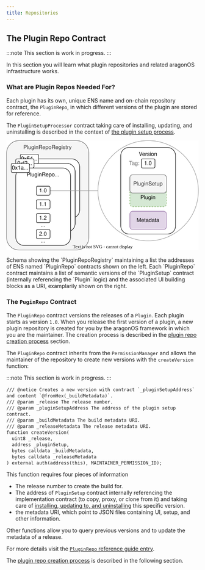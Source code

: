 ```yaml
---
title: Repositories
---
```


## The Plugin Repo Contract

:::note
This section is work in progress.
:::

In this section you will learn what plugin repositories and related aragonOS infrastructure works.

<!--An aragonOS Plugin consist of:

- The `Plugin` implementation contract containing the plugin's logic
- The `PluginSetup` contract referencing the `Plugin` implementation and containing the setup instruction to install, update, and uninstall it to a DAO
- the Aragon App frontend / UI-->

### What are Plugin Repos Needed For?

Each plugin has its own, unique ENS name and on-chain repository contract, the `PluginRepo`, in which different versions of the plugin are stored for reference.

<!--The names and address of the `PluginRepo` contracts are stored in the `PluginRepoRegistry`. Both contracts are described in the following. -->

The `PluginSetupProcessor` contract taking care of installing, updating, and uninstalling is described in the context of [the plugin setup process](04-plugin-setup.md).

<div class="center-column">

![Schematic depiction of the versioning taking place in the PluginRepoRegistry.](plugin-repo-overview.drawio.svg)

<p class="caption"> 
  Schema showing the `PluginRepoRegistry` maintaining a list the addresses of ENS named `PluginRepo` contracts shown on the left. Each `PluginRepo` contract maintains a list of semantic versions of the `PluginSetup` contract (internally referencing the `Plugin` logic) and the associated UI building blocks as a URI, examplarily shown on the right.
</p>

</div>

### The `PuginRepo` Contract

The `PluginRepo` contract versions the releases of a `Plugin`. Each plugin starts as version `1.0`.
When you release the first version of a plugin, a new plugin repository is created for you by the aragonOS framework in which you are the maintainer. The creation process is described in the [plugin repo creation process](01-plugin-repo-creation.md) section.

The `PluginRepo` contract inherits from the `PermissionManager` <!-- add link --> and allows the maintainer of the repository to create new versions with the `createVersion` function:

:::note
This section is work in progress.
:::

 <!--Subsequent versions follow the [semantic versioning convention](https://semver.org/). For major, minor, and patch releases, the respective [version numbers are incremented](docs/core/../../../../../02-how-to-guides/01-plugin-development/03-publication/02-versioning.md).Each semantic version released in the `PluginRepo` contract via the `createVersion` function-->

```solidity title="contracts/framework/PluginRepo.sol"
/// @notice Creates a new version with contract `_pluginSetupAddress` and content `@fromHex(_buildMetadata)`.
/// @param _release The release number.
/// @param _pluginSetupAddress The address of the plugin setup contract.
/// @param _buildMetadata The build metadata URI.
/// @param _releaseMetadata The release metadata URI.
function createVersion(
  uint8 _release,
  address _pluginSetup,
  bytes calldata _buildMetadata,
  bytes calldata _releaseMetadata
) external auth(address(this), MAINTAINER_PERMISSION_ID);
```

This function requires four pieces of information

- The release number to create the build for.
- The address of `PluginSetup` contract internally referencing the implementation contract (to copy, proxy, or clone from it) and taking care of [installing, updating to, and uninstalling](04-plugin-setup.md) this specific version.
- the metadata URI, which point to JSON files containing UI, setup, and other information.

<!-- explain how plugin setups are versioned-->

Other functions allow you to query previous versions and to update the metadata of a release.

For more details visit the [`PluginRepo` reference guide entry](../../../../03-reference-guide/framework/plugin/repo/PluginRepo.md).

The [plugin repo creation process](01-plugin-repo-creation.md) is described in the following section.
